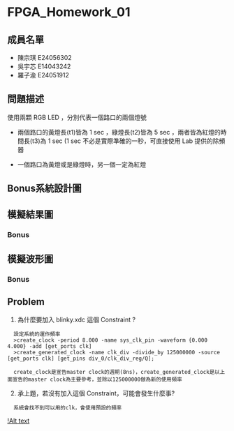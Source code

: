 # FPGA_Homework_01
## 成員名單
* 陳宗琪 E24056302
* 吳宇芯 E14043242
* 羅子渝 E24051912

## 問題描述
使用兩顆 RGB LED ，分別代表一個路口的兩個燈號

* 兩個路口的黃燈長(t1)皆為 1 sec ，綠燈長(t2)皆為 5 sec ，兩者皆為紅燈的時間長(t3)為 1 sec (1 sec 不必是實際準確的一秒，可直接使用 Lab 提供的除頻器

* 一個路口為黃燈或是綠燈時，另一個一定為紅燈

## Bonus系統設計圖

## 模擬結果圖
### Bonus
## 模擬波形圖
### Bonus

## Problem
1. 為什麼要加入 blinky.xdc 這個 Constraint ?
```
  設定系統的運作頻率
  >create_clock -period 8.000 -name sys_clk_pin -waveform {0.000 4.000} -add [get_ports clk]
  >create_generated_clock -name clk_div -divide_by 125000000 -source [get_ports clk] [get_pins div_0/clk_div_reg/Q];

  create_clock是宣告master clock的週期(8ns)，create_generated_clock是以上面宣告的master clock為主要參考，並除以125000000做為新的使用頻率
```
2. 承上題，若沒有加入這個 Constraint，可能會發生什麼事?
```
  系統會找不到可以用的clk，會使用預設的頻率
```
[!Alt text](https://github.com/Dozis/2019_FPGA_Design_Group6/blob/master/Lab01/%E8%9E%A2%E5%B9%95%E6%93%B7%E5%8F%96%E7%95%AB%E9%9D%A2%202019-07-10%2012-48-39.png?raw=true)

